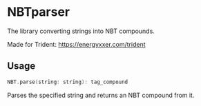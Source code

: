 # NBTparser

 The library converting strings into NBT compounds.

 Made for Trident: https://energyxxer.com/trident

## Usage

 ```kotlin
 NBT.parse(string: string): tag_compound
 ```

 Parses the specified string and returns an NBT compound from it.
